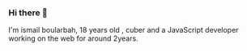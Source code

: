 ### Hi there 👋

I'm ismail boularbah, 18 years old , cuber and a JavaScript developer working on the web for around 2years.
